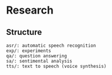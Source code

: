 # Research

## Structure

```
asr/: automatic speech recognition
exp/: experiments
qa/: question answering
sa/: sentimental analysis
tts/: text to speech (voice synthesis)
```
